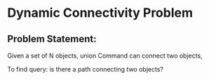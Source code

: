 # Dynamic Connectivity Problem

## Problem Statement:
    
Given a set of N objects, union Command can connect two objects,

To find query: is there a path connecting two objects?


